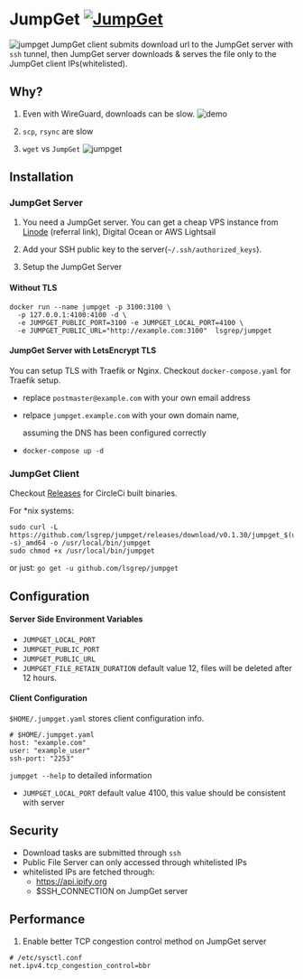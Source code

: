 # JumpGet [![JumpGet](https://circleci.com/gh/lsgrep/jumpget.svg?style=svg)](https://circleci.com/gh/lsgrep/jumpget)

![jumpget](https://raw.githubusercontent.com/lsgrep/jumpget/master/assets/jumpget.gif)
JumpGet client submits download url to the JumpGet server with `ssh` tunnel, then JumpGet server downloads & serves the
file only to the JumpGet client IPs(whitelisted).

## Why?

1. Even with WireGuard, downloads can be slow.
   ![demo](https://raw.githubusercontent.com/lsgrep/jumpget/master/assets/lulu.png)

2. `scp`, `rsync` are slow

3. `wget` vs `JumpGet`
   ![jumpget](https://raw.githubusercontent.com/lsgrep/jumpget/master/assets/jumpget.png)

## Installation

### JumpGet Server

1. You need a JumpGet server. You can get a cheap VPS instance
   from [Linode](https://www.linode.com/?r=ceabf8f0da919a9253a7c5a8757366ad7bbfc30f) (referral link), Digital Ocean or
   AWS Lightsail

2. Add your SSH public key to the server(`~/.ssh/authorized_keys`).

3. Setup the JumpGet Server

#### Without TLS

```
docker run --name jumpget -p 3100:3100 \
  -p 127.0.0.1:4100:4100 -d \
  -e JUMPGET_PUBLIC_PORT=3100 -e JUMPGET_LOCAL_PORT=4100 \
  -e JUMPGET_PUBLIC_URL="http://example.com:3100"  lsgrep/jumpget

```

#### JumpGet Server with LetsEncrypt TLS

You can setup TLS with Traefik or Nginx. Checkout `docker-compose.yaml` for Traefik setup.

- replace `postmaster@example.com` with your own email address
- relpace `jumpget.example.com` with your own domain name,

  assuming the DNS has been configured correctly

- `docker-compose up -d`

### JumpGet Client

Checkout [Releases](https://github.com/lsgrep/jumpget/releases) for CircleCi built binaries.

For *nix systems:

```
sudo curl -L https://github.com/lsgrep/jumpget/releases/download/v0.1.30/jumpget_$(uname -s)_amd64 -o /usr/local/bin/jumpget
sudo chmod +x /usr/local/bin/jumpget
```

or just:
`go get -u github.com/lsgrep/jumpget`

## Configuration

#### Server Side Environment Variables

- `JUMPGET_LOCAL_PORT`
- `JUMPGET_PUBLIC_PORT`
- `JUMPGET_PUBLIC_URL`
- `JUMPGET_FILE_RETAIN_DURATION` default value 12, files will be deleted after 12 hours.

#### Client Configuration

`$HOME/.jumpget.yaml` stores client configuration info.

```
# $HOME/.jumpget.yaml
host: "example.com"
user: "example_user"
ssh-port: "2253"

```

`jumpget --help` to detailed information

- `JUMPGET_LOCAL_PORT` default value 4100, this value should be consistent with server

## Security

- Download tasks are submitted through `ssh`
- Public File Server can only accessed through whitelisted IPs
- whitelisted IPs are fetched through:
    - https://api.ipify.org
    - $SSH_CONNECTION on JumpGet server

## Performance

1. Enable better TCP congestion control method on JumpGet server

```
# /etc/sysctl.conf
net.ipv4.tcp_congestion_control=bbr
```

